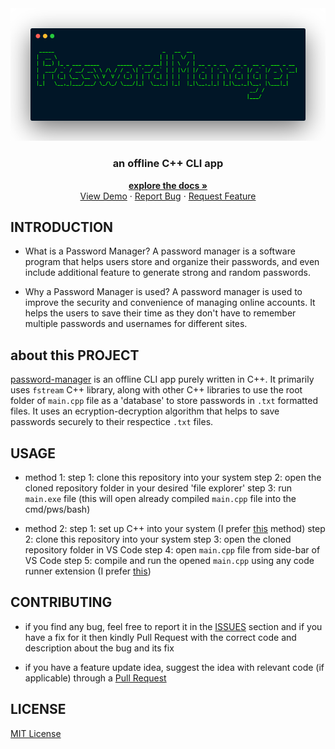 <div align="center">
	<a href="https://github.com/jxxt/password-manager">
		<img src="/pics/logo.png">
	</a>
	<h3 align="center">an offline C++ CLI app</h3>
	<p  align="center">
		<a  href="https://github.com/othneildrew/Best-README-Template"><strong>explore the docs »</strong></a>
		<br />
		<a  href="https://github.com/othneildrew/Best-README-Template">View Demo</a>
	·
		<a  href="https://github.com/othneildrew/Best-README-Template/issues">Report Bug</a>
		·
		<a  href="https://github.com/othneildrew/Best-README-Template/issues">Request Feature</a>
</div>

## INTRODUCTION
* What is a Password Manager?
A password manager is a software program that helps users store and organize their passwords, and even include additional feature to generate strong and random passwords.

* Why a Password Manager is used?
A password manager is used to improve the security and convenience of managing online accounts. It helps the users to save their time as they don't have to remember multiple passwords and usernames for different sites.

## about this PROJECT

[password-manager](https://github.com/jxxt/password-manager) is an offline CLI app purely written in C++. It primarily uses `fstream` C++ library, along with other C++ libraries to use the root folder of `main.cpp` file as a 'database' to  store passwords in `.txt` formatted files. It uses an ecryption-decryption algorithm that helps to save passwords securely to their respectice `.txt` files.

## USAGE
* method 1:
step 1: clone this repository into your system
step 2: open the cloned repository folder in your desired 'file explorer'
step 3: run `main.exe` file 
(this will open already compiled `main.cpp` file into the cmd/pws/bash) 

* method 2:
step 1: set up C++ into your system (I prefer [this](https://code.visualstudio.com/docs/languages/cpp) method)
step 2: clone this repository into your system
step 3: open the cloned repository folder in VS Code
step 4: open `main.cpp` file from side-bar of VS Code
step 5: compile and run the opened  `main.cpp` using any code runner extension (I prefer [this](https://marketplace.visualstudio.com/items?itemName=danielpinto8zz6.c-cpp-compile-run))

## CONTRIBUTING
* if you find any bug, feel free to report it in the [ISSUES](https://github.com/jxxt/password-manager/issues) section and if you have a fix for it then kindly Pull Request with the correct code and description about the bug and its fix

* if you have a feature update idea, suggest the idea with relevant code (if applicable) through a [Pull Request](https://github.com/jxxt/password-manager/issues)

## LICENSE	
[MIT License](/LICENSE)